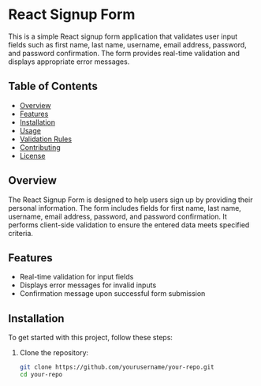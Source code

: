 # React Signup Form

This is a simple React signup form application that validates user input fields such as first name, last name, username, email address, password, and password confirmation. The form provides real-time validation and displays appropriate error messages.

## Table of Contents

- [Overview](#overview)
- [Features](#features)
- [Installation](#installation)
- [Usage](#usage)
- [Validation Rules](#validation-rules)
- [Contributing](#contributing)
- [License](#license)

## Overview

The React Signup Form is designed to help users sign up by providing their personal information. The form includes fields for first name, last name, username, email address, password, and password confirmation. It performs client-side validation to ensure the entered data meets specified criteria.

## Features

- Real-time validation for input fields
- Displays error messages for invalid inputs
- Confirmation message upon successful form submission

## Installation

To get started with this project, follow these steps:

1. Clone the repository:
   ```sh
   git clone https://github.com/yourusername/your-repo.git
   cd your-repo
